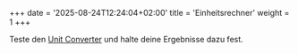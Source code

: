 +++
date = '2025-08-24T12:24:04+02:00'
title = 'Einheitsrechner'
weight = 1
+++

Teste den [Unit Converter](/unit-converter) und halte deine Ergebnisse dazu fest.